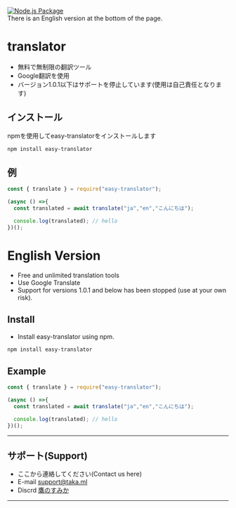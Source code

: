 [![Node.js Package](https://github.com/Taka005/easy-translator/actions/workflows/npm-publish.yml/badge.svg)](https://github.com/Taka005/easy-translator/actions/workflows/npm-publish.yml)<br>
There is an English version at the bottom of the page.
# translator
- 無料で無制限の翻訳ツール
- Google翻訳を使用
- バージョン1.0.1以下はサポートを停止しています(使用は自己責任となります)
## インストール
npmを使用してeasy-translatorをインストールします
```zsh
npm install easy-translator
```
## 例
```js
const { translate } = require("easy-translator");

(async () =>{
  const translated = await translate("ja","en","こんにちは");

  console.log(translated); // hello
})();
```
# English Version
- Free and unlimited translation tools
- Use Google Translate
- Support for versions 1.0.1 and below has been stopped (use at your own risk).
## Install
- Install easy-translator using npm.
```zsh
npm install easy-translator
```
## Example
```js
const { translate } = require("easy-translator");

(async () =>{
  const translated = await translate("ja","en","こんにちは");

  console.log(translated); // hello
})();
```
---

## サポート(Support)
- ここから連絡してください(Contact us here)
- E-mail <a href="mailto:support@taka.ml" target="_blank">support@taka.ml</a>
- Discrd <a href="https://discord.gg/GPs3npB63m">鷹のすみか</a>
---
